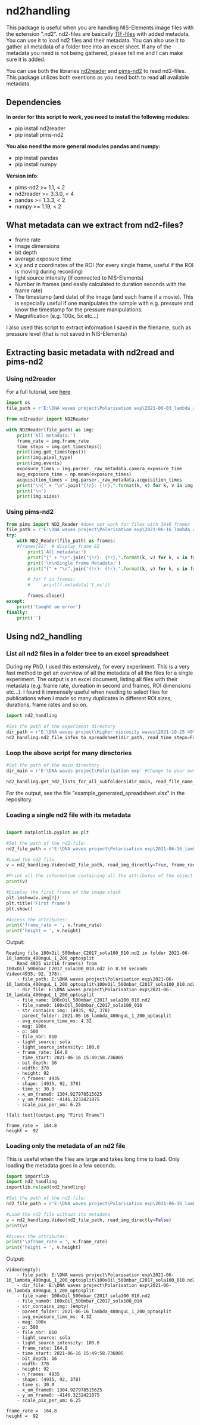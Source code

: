 # nd2handling
This package is useful when you are handling NIS-Elements image files with the extension ".nd2". nd2-files are basically [TIF-files](https://en.wikipedia.org/wiki/TIFF) with added metadata. You can use it to load nd2 files and their metadata. You can also use it to gather all metadata of a folder tree into an excel sheet. If any of the metadata you need is not being gathered, please tell me and I can make sure it is added.

You can use both the libraries [nd2reader](https://pypi.org/project/nd2reader/) and [pims-nd2](https://pypi.org/project/pims-nd2/) to read nd2-files. This package utilizes both exentions as you need both to read **all** available metadata.

## Dependencies
**In order for this script to work, you need to install the following modules:**

- pip install nd2reader
- pip install pims-nd2

**You also need the more general modules pandas and numpy:**
- pip install pandas
- pip install numpy

**Version info**:
- pims-nd2        >= 1.1, < 2
- nd2reader        >= 3.3.0, < 4
- pandas        >= 1.3.3,   < 2
- numpy             >= 1.19,  < 2

## What metadata can we extract from nd2-files?
- frame rate
- image dimensions
- bit depth
- average exposure time
- x,y and z coordinates of the ROI (for every single frame, useful if the ROI is moving during recording)
- light source intensity (if connected to NIS-Elements)
- Number in frames (and easily calculated to duration seconds with the frame rate)
- The timestamp (and date) of the image (and each frame if a movie). This is especially useful if one manipulates the sample with e.g. pressure and know the timestamp for the pressure manipulations.
- Magnification (e.g. 100x, 5x etc...)

I also used this script to extract information I saved in the filename, such as pressure level (that is not saved in NIS-Elements)

## Extracting basic metadata with nd2read and pims-nd2

### Using nd2reader
For a full tutorial, see [here](https://rbnvrw.github.io/nd2reader/tutorial.html#nd2-metadata)
```python
import os
file_path = r'E:\DNA waves project\Polarisation exp\2021-06-03_lambda_400nguL_1_200\100mbar\100xOil_100mbar_pol-none_mid_solis100_019.nd2'

from nd2reader import ND2Reader

with ND2Reader(file_path) as img:
    print('All metadata:')
    frame_rate = img.frame_rate
    time_steps = img.get_timesteps()
    print(img.get_timesteps())
    print(img.pixel_type)
    print(img.events)
    exposure_times = img.parser._raw_metadata.camera_exposure_time
    avg_exposure_time = np.mean(exposure_times)
    acquisition_times = img.parser._raw_metadata.acquisition_times
    print("\n{" + "\n".join("{!r}: {!r},".format(k, v) for k, v in img.metadata.items() if (not k=='z_coordinates')) + "}") 
    print('\n')
    print(img.sizes)
```
### Using pims-nd2
```python
from pims import ND2_Reader #does not work for files with 3846 frames
file_path = r'E:\DNA waves project\Polarisation exp\2021-06-16_lambda_400nguL_1_200_optosplit\100xOil_500mbar_C2017_sola100_010.nd2'
try:
    with ND2_Reader(file_path) as frames:
    #frames[82]  # display frame 82
        print('All metadata:')
        print("{" + "\n".join("{!r}: {!r},".format(k, v) for k, v in frames.metadata.items()) + "}")
        print('\n\nSingle frame Metadata:')
        print("{" + "\n".join("{!r}: {!r},".format(k, v) for k, v in frames[5].metadata.items()) + "}")

        # for f in frames:
        #     print(f.metadata['t_ms'])

        frames.close()
except:
    print('Caught an error')
finally:
    print('')
```

## Using nd2_handling

### List all nd2 files in a folder tree to an excel spreadsheet
During my PhD, I used this extensively, for every experiment. This is a very fast method to get an overview of all the metadata of all the files for a single experiment. The output is an excel document, listing all files with their metadata (e.g. frame rate, dureation in second and frames, ROI dimensions etc...). I found it immensely useful when needing to select files for publications when I made so many duplicates in different ROI sizes, durations, frame rates and so on.

```python
import nd2_handling

#Set the path of the experiment directory
dir_path = r'E:\DNA waves project\Higher viscosity waves\2021-10-25 40% sucrose 50 nguL'
nd2_handling.nd2_file_infos_to_spreadsheet(dir_path, read_time_steps=False, read_xy_pos=False, read_file_name_info=True)
```

### Loop the above script for many directories
```python
#Set the path of the main directory
dir_main = r'E:\DNA waves project\Polarisation exp' #Change to your own directory containing subdirectories with .nd2-files.

nd2_handling.get_nd2_lists_for_all_subfolders(dir_main, read_file_name_info=True)
```

For the output, see the file "example_generated_spreadsheet.xlsx" in the repository.

### Loading a single nd2 file with its metadata
```python

import matplotlib.pyplot as plt

#Set the path of the nd2-file:
nd2_file_path = r'E:\DNA waves project\Polarisation exp\2021-06-16_lambda_400nguL_1_200_optosplit\100xOil_500mbar_C2017_sola100_010.nd2'

#Load the nd2 file
v = nd2_handling.Video(nd2_file_path, read_img_directly=True, frame_range = [0,0])

#Print all the information containing all the attributes of the object
print(v)

#Display the first frame of the image stack
plt.imshow(v.img[0])
plt.title('First frame')
plt.show()

#Access the attributes:
print('frame_rate = ', v.frame_rate)
print('height = ', v.height)
```

Output:
```
Reading file 100xOil_500mbar_C2017_sola100_010.nd2 in folder 2021-06-16_lambda_400nguL_1_200_optosplit
	Read 4935 uint16 frame(s) from 100xOil_500mbar_C2017_sola100_010.nd2 in 8.90 seconds
Video(4935, 92, 378):
	- file_path: E:\DNA waves project\Polarisation exp\2021-06-16_lambda_400nguL_1_200_optosplit\100xOil_500mbar_C2017_sola100_010.nd2
	- dir_file: E:\DNA waves project\Polarisation exp\2021-06-16_lambda_400nguL_1_200_optosplit
	- file_name: 100xOil_500mbar_C2017_sola100_010.nd2
	- file_name0: 100xOil_500mbar_C2017_sola100_010
	- str_contains_img: (4935, 92, 378)
	- parent_folder: 2021-06-16_lambda_400nguL_1_200_optosplit
	- avg_exposure_time_ms: 4.32
	- mag: 100x
	- p: 500
	- file_nbr: 010
	- light_source: sola
	- light_source_intensity: 100.0
	- frame_rate: 164.8
	- time_start: 2021-06-16 15:49:58.736005
	- bit_depth: 16
	- width: 378
	- height: 92
	- n_frames: 4935
	- shape: (4935, 92, 378)
	- time_s: 30.0
	- x_um_frame0: 1304.927978515625
	- y_um_frame0: -4146.3232421875
	- scale_pix_per_um: 6.25

![alt text](output.png "First Frame")

frame_rate =  164.8
height =  92
```

### Loading only the metadata of an nd2 file 
This is useful when the files are large and takes long time to load. Only loading the metadata goes in a few seconds.
```python
import importlib
import nd2_handling
importlib.reload(nd2_handling)

#Set the path of the nd2-file:
nd2_file_path = r'E:\DNA waves project\Polarisation exp\2021-06-16_lambda_400nguL_1_200_optosplit\100xOil_500mbar_C2017_sola100_010.nd2'

#Load the nd2 file without its metadata
v = nd2_handling.Video(nd2_file_path, read_img_directly=False)
print(v)

#Access the attributes:
print('\nframe_rate = ', v.frame_rate)
print('height = ', v.height)
```
Output:
```
Video(empty):
	- file_path: E:\DNA waves project\Polarisation exp\2021-06-16_lambda_400nguL_1_200_optosplit\100xOil_500mbar_C2017_sola100_010.nd2
	- dir_file: E:\DNA waves project\Polarisation exp\2021-06-16_lambda_400nguL_1_200_optosplit
	- file_name: 100xOil_500mbar_C2017_sola100_010.nd2
	- file_name0: 100xOil_500mbar_C2017_sola100_010
	- str_contains_img: (empty)
	- parent_folder: 2021-06-16_lambda_400nguL_1_200_optosplit
	- avg_exposure_time_ms: 4.32
	- mag: 100x
	- p: 500
	- file_nbr: 010
	- light_source: sola
	- light_source_intensity: 100.0
	- frame_rate: 164.8
	- time_start: 2021-06-16 15:49:58.736005
	- bit_depth: 16
	- width: 378
	- height: 92
	- n_frames: 4935
	- shape: (4935, 92, 378)
	- time_s: 30.0
	- x_um_frame0: 1304.927978515625
	- y_um_frame0: -4146.3232421875
	- scale_pix_per_um: 6.25

frame_rate =  164.8
height =  92
```